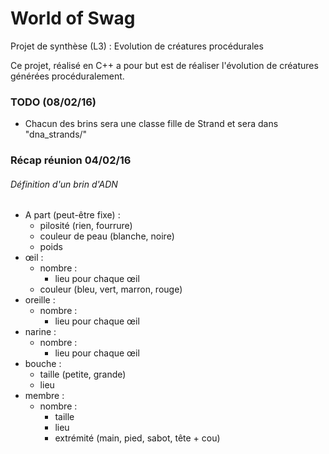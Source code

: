 # World of Swag
Projet de synthèse (L3) : Evolution de créatures procédurales

Ce projet, réalisé en C++ a pour but est de réaliser l'évolution de créatures générées procéduralement.

### TODO (08/02/16)

- Chacun des brins sera une classe fille de Strand et sera dans "dna_strands/"

### Récap réunion 04/02/16

###### Définition d'un brin d'ADN
- A part (peut-être fixe) :
	- pilosité (rien, fourrure)
	- couleur de peau (blanche, noire)
	- poids
- œil :
	- nombre :
		- lieu pour chaque œil
	- couleur (bleu, vert, marron, rouge)
- oreille :
	- nombre :
		- lieu pour chaque œil
- narine :
	- nombre :
		- lieu pour chaque œil
- bouche :
	- taille (petite, grande)
	- lieu
- membre :
	- nombre :
		- taille
		- lieu
		- extrémité (main, pied, sabot, tête + cou)
